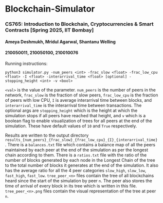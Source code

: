 # Blockchain-Simulator
### CS765: Introduction to Blockchain, Cryptocurrencies & Smart Contracts [Spring 2025, IIT Bombay]

#### Ameya Deshmukh, Mridul Agarwal, Shantanu Welling
#### 210050011, 210050100, 210010076 

Running instructions: 

`python3 simulator.py -num_peers <int> -frac_slow <float> -frac_low_cpu <float> -I <float> -interarrival_time <float> [optional] -stopping_height <int> -v <bool>` 

`<val>` is the value of the parameter. `num_peers` is the number of peers in the network, `frac_slow` is the fraction of slow peers, `frac_low_cpu` is the fraction of peers with low CPU, `I` is average interarrival time between blocks, and `interarrival_time` is the interarrival time between transactions. The optional args are `stopping_height` which is the height at which the simulation stops if all peers have reached that height, and `v` which is a boolean flag to enable visualization of trees for all peers at the end of the simulation. These have default values of `10` and `True` respectively.

Results are written to the output directory `results_{num_peers}_{frac_slow}_{frac_low_cpu}_{I}_{interarrival_time}`. There is a `balances.txt` file which contains a balance map of all the peers maintained by each peer at the end of the simulation as per the longest chain according to them. There is a `ratios.txt` file with the ratio of the number of blocks generated by each node in
the Longest Chain of the tree to the total number of blocks it generates at the end of the simulation. It also has the average ratio for all the 4 peer categories `slow_high`, `slow_low`, `fast_high`, `fast_low`. `tree_peer_<n>` files contain the tree of all blockchains heard since the start of the simulation by peer `n`. The peer also stores the time of arrival of every block in its tree which is written in this file. `tree_peer_<n>.png` files contain the visual representation of the tree at peer `n`. 